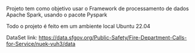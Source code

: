 Projeto tem como objetivo usar o Framework de processamento de dados Apache Spark, usando o pacote Pyspark

Todo o projeto é feito em um ambiente local Ubuntu 22.04

DataSet link:
https://data.sfgov.org/Public-Safety/Fire-Department-Calls-for-Service/nuek-vuh3/data
